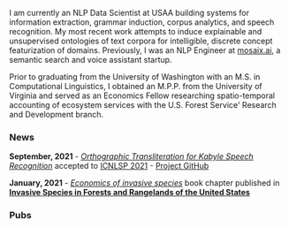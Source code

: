 I am currently an NLP Data Scientist at USAA building systems for information extraction, grammar induction, corpus analytics, and speech recognition. My most recent work attempts to induce explainable and unsupervised ontologies of text corpora for intelligible, discrete concept featurization of domains. 
Previously, I was an NLP Engineer at [mosaix.ai](https://www.mosaix.ai/), a semantic search and voice assistant startup.

Prior to graduating from the University of Washington with an M.S. in Computational Linguistics, I obtained an M.P.P. from the University of Virginia and served as an Economics Fellow researching spatio-temporal accounting of ecosystem services with the U.S. Forest Service' Research and Development branch.

### News

**September, 2021** - *[Orthographic Transliteration for Kabyle Speech Recognition](https://aclanthology.org/2021.icnlsp-1.3/)* accepted to [ICNLSP 2021](http://icnlsp.org/icnlsp2021/) - [Project GitHub](https://github.com/berbertranslit)

**January, 2021** - *[Economics of invasive species](https://scholar.google.com/citations?view_op=view_citation&hl=en&user=-tAcAUsAAAAJ&citation_for_view=-tAcAUsAAAAJ:Wp0gIr-vW9MC)* book chapter published in **[Invasive Species in Forests and Rangelands of the United States](https://link.springer.com/book/10.1007/978-3-030-45367-1)**

### Pubs

